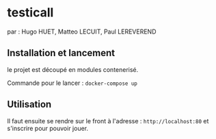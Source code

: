 # testicall
par : Hugo HUET, Matteo LECUIT, Paul LEREVEREND

## Installation et lancement

le projet est découpé en modules contenerisé. 

Commande pour le lancer : ```docker-compose up```

## Utilisation 

Il faut ensuite se rendre sur le front à l'adresse : ```http://localhost:80``` et s'inscrire pour pouvoir jouer. 
